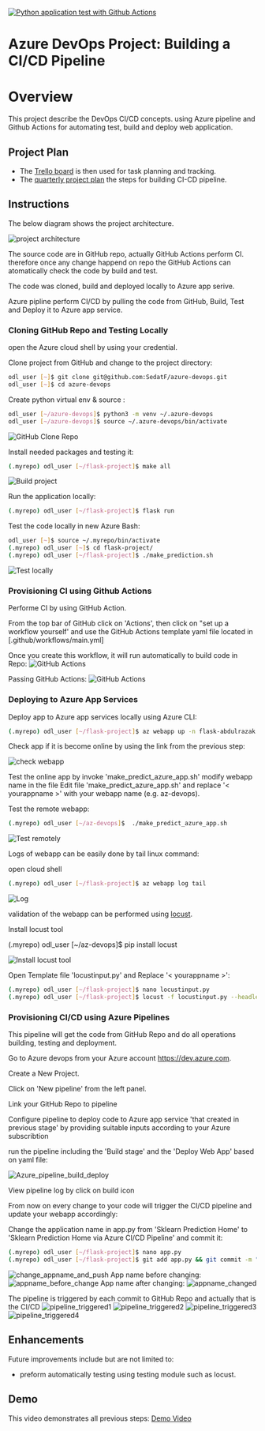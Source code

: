 [![Python application test with Github Actions](https://github.com/SedatF/azure-devops/actions/workflows/main.yml/badge.svg)](https://github.com/SedatF/az-devops/actions/workflows/main.yml)

# Azure DevOps Project: Building a CI/CD Pipeline

# Overview

This project describe the DevOps CI/CD concepts. using Azure pipeline and Github Actions for automating test, build and deploy web application. 

## Project Plan

* The [Trello board](https://trello.com/invite/b/B8cu31jj/ATTI67bd7cee23a3ca45ee083bafdf637363D62E8F2B/jobs) is then used for task planning and tracking.
* The [quarterly project plan](../../raw/main/plan/CI-CD_project_plan.xlsx) the steps for building CI-CD pipeline.

## Instructions
The below diagram shows the project architecture.  

![project architecture](screen/CI_CD_Project.svg "project architecture")

The source code are in GitHub repo, actually GitHub Actions perform CI. therefore once any change happend on repo the GitHub Actions can atomatically check the code by build and test.

The code was cloned, build and deployed locally to Azure app serive.

Azure pipline perform CI/CD by pulling the code from GitHub, Build, Test and Deploy it to Azure app service.

### Cloning GitHub Repo and Testing Locally

open the Azure cloud shell by using your credential.

Clone project from GitHub and change to the project directory:
```bash
odl_user [~]$ git clone git@github.com:SedatF/azure-devops.git
odl_user [~]$ cd azure-devops
```

Create python virtual env & source :
```bash
odl_user [~/azure-devops]$ python3 -m venv ~/.azure-devops
odl_user [~/azure-devops]$ source ~/.azure-devops/bin/activate
```

![ GitHub Clone Repo](screen/github_clone.jpeg "Clone repo / GitHub Clone Repo")

Install needed packages and testing it:
```bash
(.myrepo) odl_user [~/flask-project]$ make all
```
![Build project](screen/make_all.jpg "Build project")

Run the application locally:
```bash
(.myrepo) odl_user [~/flask-project]$ flask run
```

Test the code locally in new Azure Bash:
```bash
odl_user [~]$ source ~/.myrepo/bin/activate
(.myrepo) odl_user [~]$ cd flask-project/
(.myrepo) odl_user [~/flask-project]$ ./make_prediction.sh
```

![Test locally](screen/prediction.jpeg "Test locally")

### Provisioning CI using Github Actions
Performe CI by using GitHub Action.

From the top bar of GitHub click on 'Actions', then click on "set up a workflow yourself' and use the GitHub Actions template yaml file located in  [.github/workflows/main.yml]

Once you create this workflow, it will run automatically to build code in Repo:
![GitHub Actions](screen/run_action.jpg "GitHub Actions")

Passing GitHub Actions:
![GitHub Actions](screen/passed_actions.jpeg "GitHub Actions")

### Deploying to Azure App Services
Deploy app to Azure app services locally using Azure CLI:
```bash
(.myrepo) odl_user [~/flask-project]$ az webapp up -n flask-abdulrazak --sku F1 --resource-group Azuredevops
```
Check app if it is become online by using the link from the previous step:

![check webapp](screen/Azure_running_webapp.jpeg "check webapp")

Test the online app by invoke 'make_predict_azure_app.sh'  modify webapp name in the file
Edit file 'make_predict_azure_app.sh' and replace '< yourappname >' with your webapp name (e.g. az-devops).

Test the remote webapp:
```bash
(.myrepo) odl_user [~/az-devops]$  ./make_predict_azure_app.sh
```
![Test remotely](screen/remote_prediction.jpeg "Test remotely")

Logs of webapp can be easily done by tail linux command:

open cloud shell 

```bash
(.myrepo) odl_user [~/flask-project]$ az webapp log tail
```

![Log](screen/log.jpg "Log")

validation of the webapp can be performed using [locust](https://locust.io).

Install locust tool 

(.myrepo) odl_user [~/az-devops]$ pip install locust

![Install locust tool](screen/locust_install.jpg "Install locust tool")

Open Template file 'locustinput.py' and Replace '< yourappname >':
```bash
(.myrepo) odl_user [~/flask-project]$ nano locustinput.py
(.myrepo) odl_user [~/flask-project]$ locust -f locustinput.py --headless -u 10 -r 3 -t 10s
```

### Provisioning CI/CD using Azure Pipelines

This pipeline will get the code from GitHub Repo and do all operations building, testing and deployment.

Go to Azure devops from your Azure account  https://dev.azure.com.

Create a New Project.

Click on 'New pipeline' from the left panel.

Link your GitHub Repo to pipeline

Configure pipeline to deploy code to Azure app service 'that created in previous stage' by providing suitable inputs according to your Azure subscribtion

run the pipeline including the 'Build stage' and the 'Deploy Web App' based on yaml file:

![Azure_pipeline_build_deploy](screen/Azure_pipeline_build_deploy.jpeg "Azure_pipeline_build_deploy")

View pipeline log by click on build icon

From now on every change to your code will trigger the CI/CD pipeline and update your webapp accordingly:

Change the application name in app.py from 'Sklearn Prediction Home' to 'Sklearn Prediction Home via Azure CI/CD Pipeline' and commit it:
```bash
(.myrepo) odl_user [~/flask-project]$ nano app.py
(.myrepo) odl_user [~/flask-project]$ git add app.py && git commit -m "Change app name" && git push
```
![change_appname_and_push](screen/change_appname_and_push.jpg "change_appname_and_push")
App name before changing:
![appname_before_change](screen/appname_before_change.jpg "appname_before_change")
App name after changing:
![appname_changed](screen/appname_changed.jpg "appname_changed")

The pipeline is triggered by each commit to GitHub Repo and actually that is the CI/CD
![pipeline_triggered1](screen/pipeline_1.jpeg "pipeline_triggered1")
![pipeline_triggered2](screen/pipeline_2.jpeg "pipeline_triggered2")
![pipeline_triggered3](screen/pipeline_3.jpeg "pipeline_triggered3")
![pipeline_triggered4](screen/pipeline_4.jpeg "pipeline_triggered4")

## Enhancements
Future improvements include but are not limited to:
* preform automatically testing using testing module such as locust.

## Demo

This video demonstrates all previous steps:
[Demo Video](https://www.youtube.com/watch?v=7WVkz0Brn)
